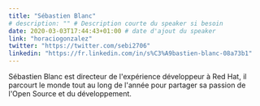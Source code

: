 ```yaml
---
title: "Sébastien Blanc"
# description: "" # Description courte du speaker si besoin
date: 2020-03-03T17:44:43+01:00 # date d'ajout du speaker
link: "horaciogonzalez"
twitter: "https://twitter.com/sebi2706"
linkedin: "https://fr.linkedin.com/in/s%C3%A9bastien-blanc-08a73b1"
---
```

Sébastien Blanc est directeur de l'expérience développeur à Red Hat, il parcourt le monde tout au long de l'année pour partager sa passion de l'Open Source et du développement.